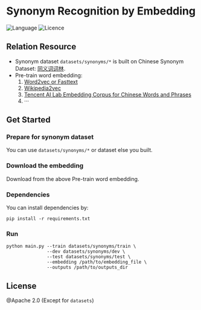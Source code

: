 # Synonym Recognition by Embedding

![Language](https://img.shields.io/github/languages/top/hanzo89757/Synonym-Recognition-by-Finetune-Embedding.svg?style=flat)
![Licence](https://img.shields.io/github/license/hanzo89757/Synonym-Recognition-by-Finetune-Embedding.svg?style=flat)

## Relation Resource

 - Synonym dataset `datasets/synonyms/*` is built on Chinese Synonym Dataset: [同义词词林](https://www.ltp-cloud.com/download#down_cilin).
 - Pre-train word embedding: 
    1. [Word2vec or Fasttext](https://github.com/Kyubyong/wordvectors)
    2. [Wikipedia2vec](https://wikipedia2vec.github.io/wikipedia2vec/pretrained)
    3. [Tencent AI Lab Embedding Corpus for Chinese Words and Phrases](https://ai.tencent.com/ailab/nlp/embedding.html)
    4. ···
    
## Get Started

### Prepare for synonym dataset

You can use `datasets/synonyms/*` or dataset else you built.

### Download the embedding

Download from the above Pre-train word embedding.

### Dependencies

You can install dependencies by:

```shell
pip install -r requirements.txt
```

### Run

```shell 
python main.py --train datasets/synonyms/train \
               --dev datasets/synonyms/dev \
               --test datasets/synonyms/test \
               --embedding /path/to/embedding_file \
               --outputs /path/to/outputs_dir
```

## License
@Apache 2.0 (Except for `datasets`)

